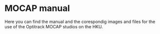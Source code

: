 # MOCAP manual

Here you can find the manual and the corespondig images and files for the use of the Optitrack MOCAP studios on the HKU.


